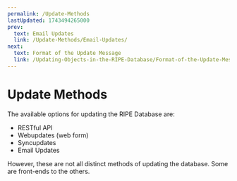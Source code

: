 ```yaml
---
permalink: /Update-Methods
lastUpdated: 1743494265000
prev:
  text: Email Updates
  link: /Update-Methods/Email-Updates/
next:
  text: Format of the Update Message
  link: /Updating-Objects-in-the-RIPE-Database/Format-of-the-Update-Message/
---
```


# Update Methods

The available options for updating the RIPE Database are:

* RESTful API
* Webupdates (web form)
* Syncupdates
* Email Updates

However, these are not all distinct methods of updating the database. Some are front-ends to the others.
